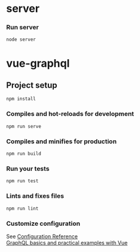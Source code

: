 # server
### Run server
```
node server
```
# vue-graphql

## Project setup
```
npm install
```

### Compiles and hot-reloads for development
```
npm run serve
```

### Compiles and minifies for production
```
npm run build
```

### Run your tests
```
npm run test
```

### Lints and fixes files
```
npm run lint
```

### Customize configuration
See [Configuration Reference](https://cli.vuejs.org/config/)<br>
[GraphQL basics and practical examples with Vue](https://medium.com/@lachlanmiller_52885/graphql-basics-and-practical-examples-with-vue-6b649b9685e0)
